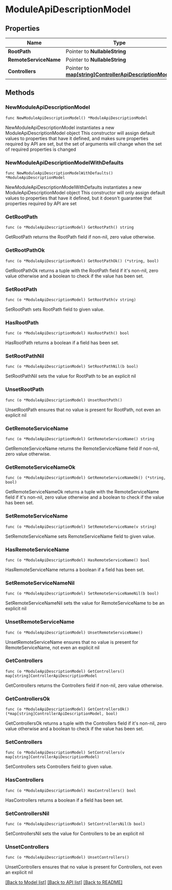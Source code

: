 # ModuleApiDescriptionModel

## Properties

Name | Type | Description | Notes
------------ | ------------- | ------------- | -------------
**RootPath** | Pointer to **NullableString** |  | [optional] 
**RemoteServiceName** | Pointer to **NullableString** |  | [optional] 
**Controllers** | Pointer to [**map[string]ControllerApiDescriptionModel**](ControllerApiDescriptionModel.md) |  | [optional] 

## Methods

### NewModuleApiDescriptionModel

`func NewModuleApiDescriptionModel() *ModuleApiDescriptionModel`

NewModuleApiDescriptionModel instantiates a new ModuleApiDescriptionModel object
This constructor will assign default values to properties that have it defined,
and makes sure properties required by API are set, but the set of arguments
will change when the set of required properties is changed

### NewModuleApiDescriptionModelWithDefaults

`func NewModuleApiDescriptionModelWithDefaults() *ModuleApiDescriptionModel`

NewModuleApiDescriptionModelWithDefaults instantiates a new ModuleApiDescriptionModel object
This constructor will only assign default values to properties that have it defined,
but it doesn't guarantee that properties required by API are set

### GetRootPath

`func (o *ModuleApiDescriptionModel) GetRootPath() string`

GetRootPath returns the RootPath field if non-nil, zero value otherwise.

### GetRootPathOk

`func (o *ModuleApiDescriptionModel) GetRootPathOk() (*string, bool)`

GetRootPathOk returns a tuple with the RootPath field if it's non-nil, zero value otherwise
and a boolean to check if the value has been set.

### SetRootPath

`func (o *ModuleApiDescriptionModel) SetRootPath(v string)`

SetRootPath sets RootPath field to given value.

### HasRootPath

`func (o *ModuleApiDescriptionModel) HasRootPath() bool`

HasRootPath returns a boolean if a field has been set.

### SetRootPathNil

`func (o *ModuleApiDescriptionModel) SetRootPathNil(b bool)`

 SetRootPathNil sets the value for RootPath to be an explicit nil

### UnsetRootPath
`func (o *ModuleApiDescriptionModel) UnsetRootPath()`

UnsetRootPath ensures that no value is present for RootPath, not even an explicit nil
### GetRemoteServiceName

`func (o *ModuleApiDescriptionModel) GetRemoteServiceName() string`

GetRemoteServiceName returns the RemoteServiceName field if non-nil, zero value otherwise.

### GetRemoteServiceNameOk

`func (o *ModuleApiDescriptionModel) GetRemoteServiceNameOk() (*string, bool)`

GetRemoteServiceNameOk returns a tuple with the RemoteServiceName field if it's non-nil, zero value otherwise
and a boolean to check if the value has been set.

### SetRemoteServiceName

`func (o *ModuleApiDescriptionModel) SetRemoteServiceName(v string)`

SetRemoteServiceName sets RemoteServiceName field to given value.

### HasRemoteServiceName

`func (o *ModuleApiDescriptionModel) HasRemoteServiceName() bool`

HasRemoteServiceName returns a boolean if a field has been set.

### SetRemoteServiceNameNil

`func (o *ModuleApiDescriptionModel) SetRemoteServiceNameNil(b bool)`

 SetRemoteServiceNameNil sets the value for RemoteServiceName to be an explicit nil

### UnsetRemoteServiceName
`func (o *ModuleApiDescriptionModel) UnsetRemoteServiceName()`

UnsetRemoteServiceName ensures that no value is present for RemoteServiceName, not even an explicit nil
### GetControllers

`func (o *ModuleApiDescriptionModel) GetControllers() map[string]ControllerApiDescriptionModel`

GetControllers returns the Controllers field if non-nil, zero value otherwise.

### GetControllersOk

`func (o *ModuleApiDescriptionModel) GetControllersOk() (*map[string]ControllerApiDescriptionModel, bool)`

GetControllersOk returns a tuple with the Controllers field if it's non-nil, zero value otherwise
and a boolean to check if the value has been set.

### SetControllers

`func (o *ModuleApiDescriptionModel) SetControllers(v map[string]ControllerApiDescriptionModel)`

SetControllers sets Controllers field to given value.

### HasControllers

`func (o *ModuleApiDescriptionModel) HasControllers() bool`

HasControllers returns a boolean if a field has been set.

### SetControllersNil

`func (o *ModuleApiDescriptionModel) SetControllersNil(b bool)`

 SetControllersNil sets the value for Controllers to be an explicit nil

### UnsetControllers
`func (o *ModuleApiDescriptionModel) UnsetControllers()`

UnsetControllers ensures that no value is present for Controllers, not even an explicit nil

[[Back to Model list]](../README.md#documentation-for-models) [[Back to API list]](../README.md#documentation-for-api-endpoints) [[Back to README]](../README.md)


